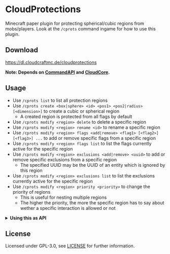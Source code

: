 # CloudProtections

Minecraft paper plugin for protecting spherical/cubic regions from mobs/players. Look at the `/cprots` command ingame
for how to use this plugin.

## Download

https://dl.cloudcraftmc.de/cloudprotections

**Note: Depends on [CommandAPI](https://commandapi.jorel.dev/)
and [CloudCore](https://github.com/CloudCraftProjects/CloudCore/).**

## Usage

- Use `/cprots list` to list all protection regions
- Use `/cprots create <box|sphere> <id> <pos1> <pos2|radius> [<dimension>]` to create a cubic or spherical region
    - A created region is protected from all flags by default
- Use `/cprots modify <region> delete` to delete a specific region
- Use `/cprots modify <region> rename <id>` to rename a specific region
- Use `/cprots modify <region> flags <add|remove> <flag1> [<flag2>] [<flag3>] ...` to add or remove specific flags from a specific region
- Use `/cprots modify <region> flags list` to list the flags currently active for the specific region
- Use `/cprots modify <region> exclusions <add|remove> <uuid>` to add or remove specific exclusions from a specific region
    - The specified UUID may be the UUID of an entity which is ignored by this region
- Use `/cprots modify <region> exclusions list` to list the exclusions currently active for the specific region
- Use `/cprots modify <region> priority <priority>` to change the priority of regions
    - This is useful for nesting multiple regions
    - The higher the priority, the more the specific region has to say about wether a specific interaction is allowed or not

<details>
<summary><strong>Using this as API</strong></summary>

### Dependency

Add the following to your `build.gradle.kts`:

```kotlin
repositories {
    maven("https://repo.cloudcraftmc.de/releases/")
}

dependencies {
    compileOnly("dev.booky:cloudprotections:{VERSION}")
}
```

### Usage

You can get the `ProtectionsManager` instance using bukkit's `ServicesManager`. For updating regions
use `ProtectionsManager#updateRegions`. This instantly saves the updated regions to file. Creating a new region
can be done using `new ProtectionRegion`. Exclusions and region flags are modifiable, the area, id and priority is not
modifiable.

</details>

## License

Licensed under GPL-3.0, see [LICENSE](./LICENSE) for further information.
